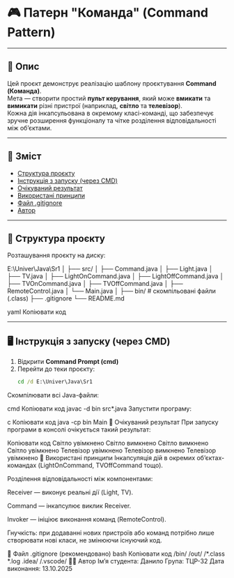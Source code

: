 # 🎮 Патерн "Команда" (Command Pattern)

---

## 📘 Опис
Цей проєкт демонструє реалізацію шаблону проєктування **Command (Команда)**.  
Мета — створити простий **пульт керування**, який може **вмикати** та **вимикати** різні пристрої (наприклад, **світло** та **телевізор**).  
Кожна дія інкапсульована в окремому класі-команді, що забезпечує зручне розширення функціоналу та чітке розділення відповідальності між об’єктами.

---

## 🧭 Зміст
- [Структура проєкту](#структура-проєкту)
- [Інструкція з запуску (через CMD)](#інструкція-з-запуску-через-cmd)
- [Очікуваний результат](#очікуваний-результат)
- [Використані принципи](#використані-принципи)
- [Файл .gitignore](#файл-gitignore)
- [Автор](#автор)

---

## 🧩 Структура проєкту
Розташування проєкту на диску:

E:\Univer\Java\Sr1
│
├── src/
│ ├── Command.java
│ ├── Light.java
│ ├── TV.java
│ ├── LightOnCommand.java
│ ├── LightOffCommand.java
│ ├── TVOnCommand.java
│ ├── TVOffCommand.java
│ ├── RemoteControl.java
│ └── Main.java
│
├── bin/ # скомпільовані файли (.class)
├── .gitignore
└── README.md

yaml
Копіювати код

---

## 🖥️ Інструкція з запуску (через CMD)

1. Відкрити **Command Prompt (cmd)**  
2. Перейти до теки проєкту:
   ```cmd
   cd /d E:\Univer\Java\Sr1
Скомпілювати всі Java-файли:

cmd
Копіювати код
javac -d bin src\*.java
Запустити програму:

c
Копіювати код
java -cp bin Main
🧾 Очікуваний результат
При запуску програми в консолі очікується такий результат:

Копіювати код
Світло увімкнено
Світло вимкнено
Світло вимкнено
Світло увімкнено
Телевізор увімкнено
Телевізор вимкнено
Телевізор увімкнено
🧠 Використані принципи
Інкапсуляція дій в окремих об’єктах-командах (LightOnCommand, TVOffCommand тощо).

Розділення відповідальності між компонентами:

Receiver — виконує реальні дії (Light, TV).

Command — інкапсулює виклик Receiver.

Invoker — ініціює виконання команд (RemoteControl).

Гнучкість: при додаванні нових пристроїв або команд потрібно лише створювати нові класи, не змінюючи існуючий код.

📄 Файл .gitignore (рекомендовано)
bash
Копіювати код
/bin/
/out/
/*.class
*.log
.idea/
/.vscode/
👨‍💻 Автор
Ім’я студента: Данило
Група: ТЦР-32
Дата виконання: 13.10.2025

